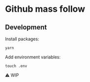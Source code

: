 # Github mass follow

## Development

Install packages:

```console
yarn
```

Add environment variables:

```console
touch .env
```

⚠️ WIP
